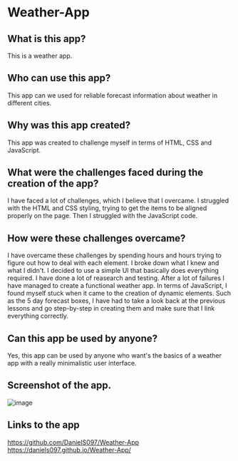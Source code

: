 # Weather-App

## What is this app?
This is a weather app.

## Who can use this app?
This app can we used for reliable forecast information about weather in different cities. 

## Why was this app created?
This app was created to challenge myself in terms of HTML, CSS and JavaScript. 

## What were the challenges faced during the creation of the app?
I have faced a lot of challenges, which I believe that I overcame. I struggled with the HTML and CSS styling, trying to get the items to be aligned properly on the page. Then I struggled with the JavaScript code.

## How were these challenges overcame?
I have overcame these challenges by spending hours and hours trying to figure out how to deal with each element. I broke down what I knew and what I didn't. I decided to use a simple UI that basically does everything required. I have done a lot of reasearch and testing. After a lot of failures I have managed to create a functional weather app. In terms of JavaScript, I found myself stuck when it came to the creation of dynamic elements. Such as the 5 day forecast boxes, I have had to take a look back at the previous lessons and go step-by-step in creating them and make sure that I link everything correctly.

## Can this app be used by anyone?
Yes, this app can be used by anyone who want's the basics of a weather app with a really minimalistic user interface.

## Screenshot of the app.
![image](https://github.com/DanielS097/Weather-App/assets/150180293/37dcb3b2-c53f-45db-8c2f-5efef0e7f620)

## Links to the app
https://github.com/DanielS097/Weather-App
https://daniels097.github.io/Weather-App/
